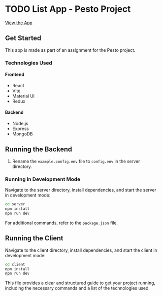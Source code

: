 # TODO List App - Pesto Project

[View the App](https://todo.yogeshh.me)

## Get Started

This app is made as part of an assignment for the Pesto project.

### Technologies Used

#### Frontend

- React
- Vite
- Material UI
- Redux

#### Backend

- Node.js
- Express
- MongoDB

## Running the Backend

1. Rename the `example.config.env` file to `config.env` in the server directory.

### Running in Development Mode

Navigate to the server directory, install dependencies, and start the server in development mode:

```bash
cd server
npm install
npm run dev
```

For additional commands, refer to the `package.json` file.

## Running the Client

Navigate to the client directory, install dependencies, and start the client in development mode:

```bash
cd client
npm install
npm run dev
```

This file provides a clear and structured guide to get your project running, including the necessary commands and a list of the technologies used.
